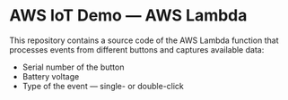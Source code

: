 # AWS IoT Demo &mdash; AWS Lambda

This repository contains a source code of the AWS Lambda function that processes
events from different buttons and captures available data:

* Serial number of the button
* Battery voltage
* Type of the event &mdash; single- or double-click
